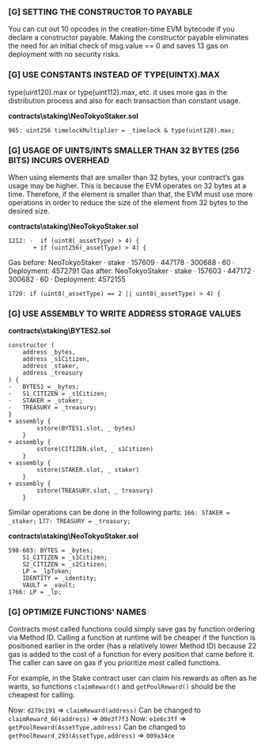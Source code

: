 ### [G] SETTING THE CONSTRUCTOR TO PAYABLE
You can cut out 10 opcodes in the creation-time EVM bytecode if you declare a constructor payable. Making the constructor payable eliminates the need for an initial check of msg.value == 0 and saves 13 gas on deployment with no security risks.


### [G] USE CONSTANTS INSTEAD OF TYPE(UINTX).MAX
type(uint120).max or type(uint112).max, etc. it uses more gas in the distribution process and also for each transaction than constant usage.

**contracts\staking\NeoTokyoStaker.sol**

    965: uint256 timelockMultiplier = _timelock & type(uint128).max;

### [G] USAGE OF UINTS/INTS SMALLER THAN 32 BYTES (256 BITS) INCURS OVERHEAD
When using elements that are smaller than 32 bytes, your contract’s gas usage may be higher. This is because the EVM operates on 32 bytes at a time. Therefore, if the element is smaller than that, the EVM must use more operations in order to reduce the size of the element from 32 bytes to the desired size.

**contracts\staking\NeoTokyoStaker.sol**

    1212: -  if (uint8(_assetType) > 4) {
           + if (uint256(_assetType) > 4) {
Gas before:
NeoTokyoStaker  ·  stake                            ·      157609  ·     447178  ·     300688  ·           60  ·   
Deployment: 4572791
Gas after:
NeoTokyoStaker  ·  stake                            ·      157603  ·     447172  ·     300682  ·           60  ·
Deployment: 4572155

    1720: if (uint8(_assetType) == 2 || uint8(_assetType) > 4) {

### [G] USE ASSEMBLY TO WRITE ADDRESS STORAGE VALUES

**contracts\staking\BYTES2.sol**

    constructor (
		address _bytes,
		address _s1Citizen,
		address _staker,
		address _treasury
	) {
    -	BYTES1 = _bytes;
    -	S1_CITIZEN = _s1Citizen;
    -	STAKER = _staker;
    -	TREASURY = _treasury;
	}
    + assembly {
            sstore(BYTES1.slot, _ bytes)
        }
    + assembly {
            sstore(CITIZEN.slot, _ s1Citizen)
        }
    + assembly {
            sstore(STAKER.slot, _ staker)
        }
    + assembly {
            sstore(TREASURY.slot, _ treasury)
        }
Similar operations can be done in the following parts:
    `166: STAKER = _staker;`
    `177: TREASURY = _treasury;`

**contracts\staking\NeoTokyoStaker.sol**

    598-603: BYTES = _bytes;
		S1_CITIZEN = _s1Citizen;
		S2_CITIZEN = _s2Citizen;
		LP = _lpToken;
		IDENTITY = _identity;
		VAULT = _vault;
    1766: LP = _lp;

### [G] OPTIMIZE FUNCTIONS' NAMES
Contracts most called functions could simply save gas by function ordering via Method ID. Calling a function at runtime will be cheaper if the function is positioned earlier in the order (has a relatively lower Method ID) because 22 gas is added to the cost of a function for every position that came before it. The caller can save on gas if you prioritize most called functions.

For example, in the Stake contract user can claim his rewards as often as he wants, so functions `claimReward()` and `getPoolReward()` should be the cheapest for calling.

Now: `d279c191`  =>  `claimReward(address)`
Can be changed to `claimReward_66(address)` => `00e3f7f3`
Now: `e1e6c3ff`  =>  `getPoolReward(AssetType,address)`
Can be changed to `getPoolReward_293(AssetType,address)` => `009a34ce`

